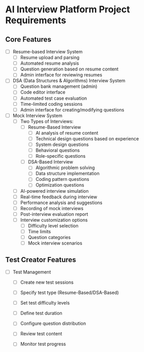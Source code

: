 # AI Interview Platform Project Requirements

## Core Features
- [ ] Resume-based Interview System
  - [ ] Resume upload and parsing
  - [ ] Automated resume analysis
  - [ ] Question generation based on resume content
  - [ ] Admin interface for reviewing resumes

- [ ] DSA (Data Structures & Algorithms) Interview System
  - [ ] Question bank management (admin)
  - [ ] Code editor interface
  - [ ] Automated test case evaluation
  - [ ] Time-limited coding sessions
  - [ ] Admin interface for creating/modifying questions

- [ ] Mock Interview System
  - [ ] Two Types of Interviews:
    - [ ] Resume-Based Interview
      - [ ] AI analysis of resume content
      - [ ] Technical design questions based on experience
      - [ ] System design questions
      - [ ] Behavioral questions
      - [ ] Role-specific questions
    - [ ] DSA-Based Interview
      - [ ] Algorithmic problem solving
      - [ ] Data structure implementation
      - [ ] Coding pattern questions
      - [ ] Optimization questions
  - [ ] AI-powered interview simulation
  - [ ] Real-time feedback during interview
  - [ ] Performance analysis and suggestions
  - [ ] Recording of mock interviews
  - [ ] Post-interview evaluation report
  - [ ] Interview customization options
    - [ ] Difficulty level selection
    - [ ] Time limits
    - [ ] Question categories
    - [ ] Mock interview scenarios

## Test Creator Features
- [ ] Test Management
  - [ ] Create new test sessions
  - [ ] Specify test type (Resume-Based/DSA-Based)
  - [ ] Set test difficulty levels
  - [ ] Define test duration
  - [ ] Configure question distribution
  - [ ] Review test content
  - [ ] Monitor test progress

